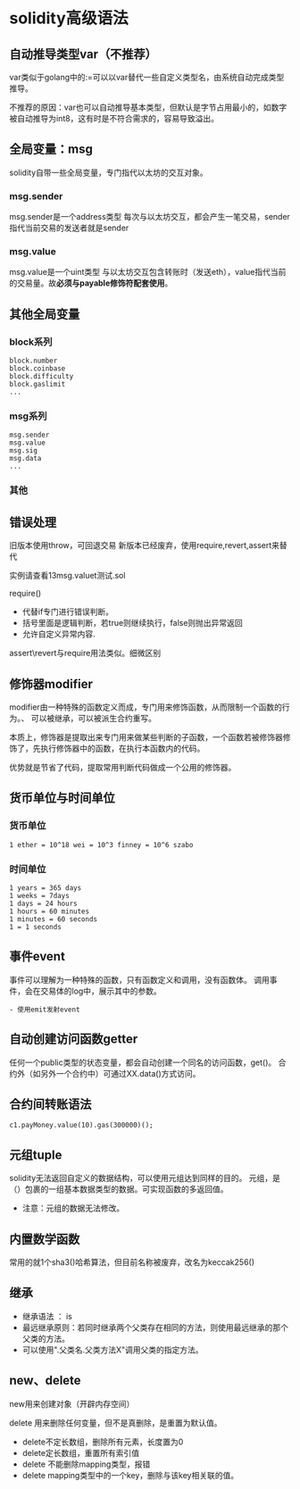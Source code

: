 # solidity高级语法

## 自动推导类型var（不推荐）

var类似于golang中的:=可以以var替代一些自定义类型名，由系统自动完成类型推导。

不推荐的原因：var也可以自动推导基本类型，但默认是字节占用最小的，如数字被自动推导为int8，这有时是不符合需求的，容易导致溢出。

## 全局变量：msg

solidity自带一些全局变量，专门指代以太坊的交互对象。

### msg.sender

msg.sender是一个address类型
每次与以太坊交互，都会产生一笔交易，sender指代当前交易的发送者就是sender

### msg.value

msg.value是一个uint类型
与以太坊交互包含转账时（发送eth），value指代当前的交易量。故**必须与payable修饰符配套使用**。

## 其他全局变量

### block系列

    block.number
    block.coinbase
    block.difficulty
    block.gaslimit
    ...

### msg系列

    msg.sender
    msg.value
    msg.sig
    msg.data
    ...

### 其他

## 错误处理

旧版本使用throw，可回退交易
新版本已经废弃，使用require,revert,assert来替代

实例请查看13msg.valuet测试.sol

require()

- 代替if专门进行错误判断。
- 括号里面是逻辑判断，若true则继续执行，false则抛出异常返回
- 允许自定义异常内容.

assert\revert与require用法类似。细微区别

## 修饰器modifier

modifier由一种特殊的函数定义而成，专门用来修饰函数，从而限制一个函数的行为。、
可以被继承，可以被派生合约重写。

本质上，修饰器是提取出来专门用来做某些判断的子函数，一个函数若被修饰器修饰了，先执行修饰器中的函数，在执行本函数内的代码。

优势就是节省了代码，提取常用判断代码做成一个公用的修饰器。

## 货币单位与时间单位

### 货币单位

    1 ether = 10^18 wei = 10^3 finney = 10^6 szabo

 ### 时间单位

    1 years = 365 days
    1 weeks = 7days
    1 days = 24 hours
    1 hours = 60 minutes
    1 minutes = 60 seconds
    1 = 1 seconds

## 事件event

事件可以理解为一种特殊的函数，只有函数定义和调用，没有函数体。
调用事件，会在交易体的log中，展示其中的参数。

    - 使用emit发射event

## 自动创建访问函数getter

任何一个public类型的状态变量，都会自动创建一个同名的访问函数，get()。
合约外（如另外一个合约中）可通过XX.data()方式访问。

## 合约间转账语法

    c1.payMoney.value(10).gas(300000)();

## 元组tuple

solidity无法返回自定义的数据结构，可以使用元组达到同样的目的。
元组，是（）包裹的一组基本数据类型的数据。可实现函数的多返回值。

 - 注意：元组的数据无法修改。

## 内置数学函数

常用的就1个sha3()哈希算法，但目前名称被废弃，改名为keccak256()

## 继承

- 继承语法 ： is
- 最远继承原则：若同时继承两个父类存在相同的方法，则使用最远继承的那个父类的方法。
- 可以使用".父类名.父类方法X"调用父类的指定方法。

## new、delete

new用来创建对象（开辟内存空间）

delete 用来删除任何变量，但不是真删除，是重置为默认值。

- delete不定长数组，删除所有元素，长度置为0
- delete定长数组，重置所有索引值
- delete 不能删除mapping类型，报错
- delete mapping类型中的一个key，删除与该key相关联的值。
